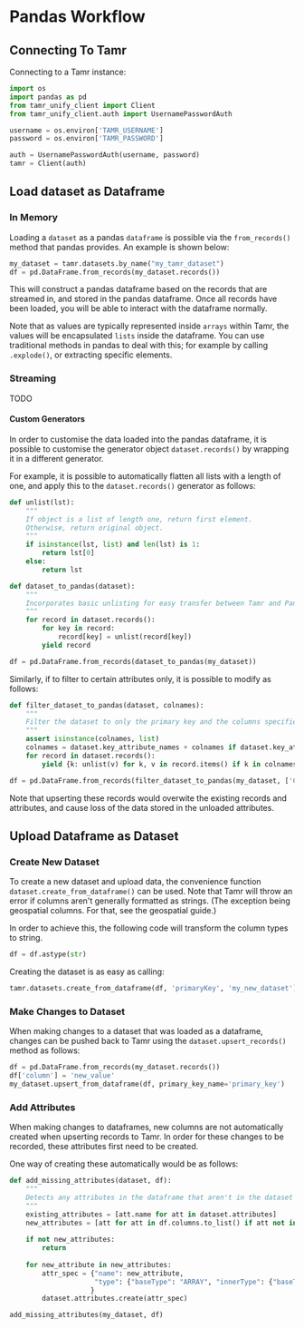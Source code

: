 # Pandas Workflow

## Connecting To Tamr

Connecting to a Tamr instance:

```python
import os
import pandas as pd
from tamr_unify_client import Client
from tamr_unify_client.auth import UsernamePasswordAuth

username = os.environ['TAMR_USERNAME']
password = os.environ['TAMR_PASSWORD']

auth = UsernamePasswordAuth(username, password)
tamr = Client(auth)
```
## Load dataset as Dataframe

### In Memory

Loading a `dataset` as a pandas `dataframe` is possible via the `from_records()` method that pandas provides. 
An example is shown below:

```python
my_dataset = tamr.datasets.by_name("my_tamr_dataset")
df = pd.DataFrame.from_records(my_dataset.records())
```

This will construct a pandas dataframe based on the records that are streamed in, and stored in the pandas dataframe.
Once all records have been loaded, you will be able to interact with the dataframe normally. 

Note that as values are typically represented inside `arrays` within Tamr, the values will be encapsulated `lists` 
inside the dataframe. You can use traditional methods in pandas to deal with this; for example by calling `.explode()`,
or extracting specific elements. 

### Streaming
TODO

#### Custom Generators
In order to customise the data loaded into the pandas dataframe, it is possible to customise the generator object 
`dataset.records()` by wrapping it in a different generator.  

For example, it is possible to automatically flatten all lists with a length of one, and apply this to the `dataset.records()`
generator as follows:

```python
def unlist(lst):
    """
    If object is a list of length one, return first element. 
    Otherwise, return original object. 
    """
    if isinstance(lst, list) and len(lst) is 1:
        return lst[0]
    else:
        return lst

def dataset_to_pandas(dataset):
    """
    Incorporates basic unlisting for easy transfer between Tamr and Pandas. 
    """ 
    for record in dataset.records():
        for key in record:
            record[key] = unlist(record[key])
        yield record

df = pd.DataFrame.from_records(dataset_to_pandas(my_dataset))
```

Similarly, if to filter to certain attributes only, it is possible to modify as follows:

```python
def filter_dataset_to_pandas(dataset, colnames):
    """
    Filter the dataset to only the primary key and the columns specified as a list in colnames. 
    """
    assert isinstance(colnames, list)
    colnames = dataset.key_attribute_names + colnames if dataset.key_attribute_names[0] not in colnames else colnames
    for record in dataset.records():
        yield {k: unlist(v) for k, v in record.items() if k in colnames}

df = pd.DataFrame.from_records(filter_dataset_to_pandas(my_dataset, ['City', 'new_attr']))
```

Note that upserting these records would overwite the existing records and attributes, and cause loss of the data 
stored in the unloaded attributes.  

## Upload Dataframe as Dataset

### Create New Dataset
To create a new dataset and upload data, the convenience function `dataset.create_from_dataframe()` can be used. 
Note that Tamr will throw an error if columns aren't generally formatted as strings. (The exception being geospatial
columns. For that, see the geospatial guide.)

In order to achieve this, the following code will transform the column types to string.
```python
df = df.astype(str)
```

Creating the dataset is as easy as calling:
```python
tamr.datasets.create_from_dataframe(df, 'primaryKey', 'my_new_dataset')
```

### Make Changes to Dataset
When making changes to a dataset that was loaded as a dataframe, changes can be pushed back to Tamr using the 
`dataset.upsert_records()` method as follows:

```python
df = pd.DataFrame.from_records(my_dataset.records())
df['column'] = 'new_value'
my_dataset.upsert_from_dataframe(df, primary_key_name='primary_key')
```

### Add Attributes
When making changes to dataframes, new columns are not automatically created when upserting records to Tamr. 
In order for these changes to be recorded, these attributes first need to be created. 

One way of creating these automatically would be as follows:

```python
def add_missing_attributes(dataset, df):
    """
    Detects any attributes in the dataframe that aren't in the dataset and attempts to add them (as strings).
    """
    existing_attributes = [att.name for att in dataset.attributes]
    new_attributes = [att for att in df.columns.to_list() if att not in existing_attributes]
    
    if not new_attributes:
        return
    
    for new_attribute in new_attributes:
        attr_spec = {"name": new_attribute,
                     "type": {"baseType": "ARRAY", "innerType": {"baseType": "STRING"}},
                    }
        dataset.attributes.create(attr_spec)

add_missing_attributes(my_dataset, df)
```